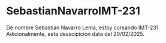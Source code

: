 # SebastianNavarroIMT-231
De nombre Sebastian Navarro Lema, estoy cursando IMT-231.
Adicionalmente, esta desscipicion data del 20/02/2025.